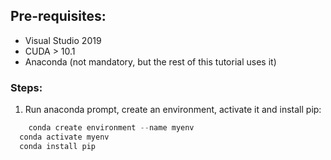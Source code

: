 ## Pre-requisites: 
* Visual Studio 2019 
* CUDA > 10.1
* Anaconda (not mandatory, but the rest of this tutorial uses it)

### Steps: 

1. Run anaconda prompt, create an environment, activate it and install pip: 
```python
	conda create environment --name myenv
  conda activate myenv
  conda install pip
```
